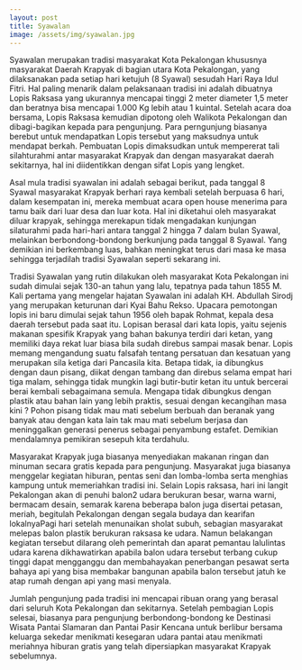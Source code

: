 ```yaml
---
layout: post
title: Syawalan
image: /assets/img/syawalan.jpg
---
```

Syawalan merupakan tradisi masyarakat Kota Pekalongan khususnya masyarakat Daerah Krapyak di bagian utara Kota Pekalongan, yang dilaksanakan pada setiap hari ketujuh (8 Syawal) sesudah Hari Raya Idul Fitri. Hal paling menarik dalam pelaksanaan tradisi ini adalah dibuatnya Lopis Raksasa yang ukurannya mencapai tinggi 2 meter diameter 1,5 meter dan beratnya bisa mencapai 1.000 Kg lebih atau 1 kuintal. Setelah acara doa bersama, Lopis Raksasa kemudian dipotong oleh Walikota Pekalongan dan dibagi-bagikan kepada para pengunjung. Para perngunjung biasanya berebut untuk mendapatkan Lopis tersebut yang maksudnya untuk mendapat berkah. Pembuatan Lopis dimaksudkan untuk mempererat tali silahturahmi antar masyarakat Krapyak dan dengan masyarakat daerah sekitarnya, hal ini diidentikkan dengan sifat Lopis yang lengket.

Asal mula tradisi syawalan ini adalah sebagai berikut, pada tanggal 8 Syawal masyarakat Krapyak berhari raya kembali setelah berpuasa 6 hari, dalam kesempatan ini, mereka membuat acara open house menerima para tamu baik dari luar desa dan luar kota. Hal ini diketahui oleh masyarakat diluar krapyak, sehingga merekapun tidak mengadakan kunjungan silaturahmi pada hari-hari antara tanggal 2 hingga 7 dalam bulan Syawal, melainkan berbondong-bondong berkunjung pada tanggal 8 Syawal. Yang demikian ini berkembang luas, bahkan meningkat terus dari masa ke masa sehingga terjadilah tradisi Syawalan seperti sekarang ini.

Tradisi Syawalan yang rutin dilakukan oleh masyarakat Kota Pekalongan ini sudah dimulai sejak 130-an tahun yang lalu, tepatnya pada tahun 1855 M. Kali pertama yang mengelar hajatan Syawalan ini adalah KH. Abdullah Sirodj yang merupakan keturunan dari Kyai Bahu Rekso. Upacara pemotongan lopis ini baru dimulai sejak tahun 1956 oleh bapak Rohmat, kepala desa daerah tersebut pada saat itu. Lopisan berasal dari kata lopis, yaitu sejenis makanan spesifik Krapyak yang bahan bakunya terdiri dari ketan, yang memiliki daya rekat luar biasa bila sudah direbus sampai masak benar. Lopis memang mengandung suatu falsafah tentang persatuan dan kesatuan yang merupakan sila ketiga dari Pancasila kita. Betapa tidak, ia dibungkus dengan daun pisang, diikat dengan tambang dan direbus selama empat hari tiga malam, sehingga tidak mungkin lagi butir-butir ketan itu untuk bercerai berai kembali sebagaimana semula. Mengapa tidak dibungkus dengan plastik atau bahan lain yang lebih praktis, sesuai dengan kecangihan masa kini ? Pohon pisang tidak mau mati sebelum berbuah dan beranak yang banyak atau dengan kata lain tak mau mati sebelum berjasa dan meninggalkan generasi penerus sebagai penyambung estafet. Demikian mendalamnya pemikiran sesepuh kita terdahulu.

Masyarakat Krapyak juga biasanya menyediakan makanan ringan dan minuman secara gratis kepada para pengunjung. Masyarakat juga biasanya menggelar kegiatan hiburan, pentas seni dan lomba-lomba serta menghias kampung untuk memeriahkan tradisi ini. Selain Lopis raksasa, hari ini langit Pekalongan akan di penuhi balon2 udara berukuran besar, warna warni, bermacam desain, semarak karena beberapa balon juga disertai petasan, meriah, begitulah Pekalongan dengan segala budaya dan kearifan lokalnyaPagi hari setelah menunaikan sholat subuh, sebagian masyarakat melepas balon plastik berukuran raksasa ke udara. Namun belakangan kegiatan tersebut dilarang oleh pemerintah dan aparat pemantau lalulintas udara karena dikhawatirkan apabila balon udara tersebut terbang cukup tinggi dapat mengganggu dan membahayakan penerbangan pesawat serta bahaya api yang bisa membakar bangunan apabila balon tersebut jatuh ke atap rumah dengan api yang masi menyala.

Jumlah pengunjung pada tradisi ini mencapai ribuan orang yang berasal dari seluruh Kota Pekalongan dan sekitarnya. Setelah pembagian Lopis selesai, biasanya para pengunjung berbondong-bondong ke Destinasi Wisata Pantai Slamaran dan Pantai Pasir Kencana untuk berlibur bersama keluarga sekedar menikmati kesegaran udara pantai atau menikmati meriahnya hiburan gratis yang telah dipersiapkan masyarakat Krapyak sebelumnya.

